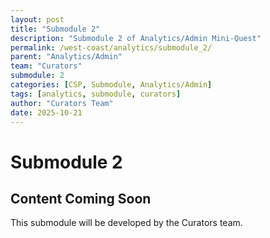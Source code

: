```yaml
---
layout: post
title: "Submodule 2"
description: "Submodule 2 of Analytics/Admin Mini-Quest"
permalink: /west-coast/analytics/submodule_2/
parent: "Analytics/Admin"
team: "Curators"
submodule: 2
categories: [CSP, Submodule, Analytics/Admin]
tags: [analytics, submodule, curators]
author: "Curators Team"
date: 2025-10-21
---
```


# Submodule 2

## Content Coming Soon
This submodule will be developed by the Curators team.
